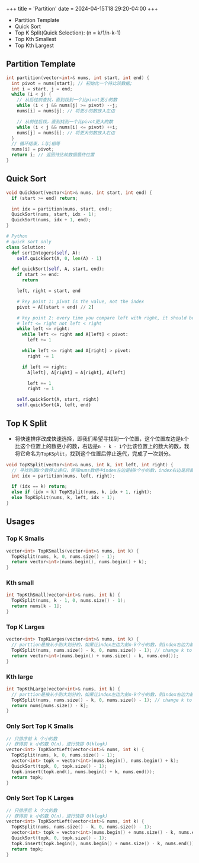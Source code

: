 +++
title = 'Partition'
date = 2024-04-15T18:29:20-04:00
+++

- Partition Template
- Quick Sort
- Top K Split(Quick Selection): (n = k/1/n-k-1)
- Top Kth Smallest
- Top Kth Largest
<!--more-->

## Partition Template
```c++
int partition(vector<int>& nums, int start, int end) {
  int pivot = nums[start]; // 初始化一个待比较数据;
  int i = start, j = end;
  while (i < j) {
    // 从后往前查找，直到找到一个比pivot更小的数
    while (i < j && nums[j] >= pivot) --j;
    nums[i] = nums[j]; // 将更小的数放入左边

    // 从前往后找，直到找到一个比pivot更大的数
    while (i < j && nums[i] <= pivot) ++i;
    nums[j] = nums[i]; // 将更大的数放入右边
  }
  // 循环结束，i与j相等
  nums[i] = pivot;
  return i; // 返回待比较数据最终位置
}
```

## Quick Sort
```c++
void QuickSort(vector<int>& nums, int start, int end) {
  if (start >= end) return;

  int idx = partition(nums, start, end);
  QuickSort(nums, start, idx - 1);
  QuickSort(nums, idx + 1, end);
}
```

```python
# Python
# quick sort only
class Solution:
  def sortIntegers(self, A):
    self.quickSort(A, 0, len(A) - 1)

  def quickSort(self, A, start, end):
    if start >= end:
      return

    left, right = start, end

    # key point 1: pivot is the value, not the index
    pivot = A[(start + end) // 2]

    # key point 2: every time you compare left with right, it should be
    # left <= right not left < right
    while left <= right:
      while left <= right and A[left] < pivot:
        left += 1

      while left <= right and A[right] > pivot:
        right -= 1

      if left <= right:
        A[left], A[right] = A[right], A[left]

        left += 1
        right -= 1

    self.quickSort(A, start, right)
    self.quickSort(A, left, end)
```

## Top K Split
- 将快速排序改成快速选择，即我们希望寻找到一个位置，这个位置左边是`k`个比这个位置上的数更小的数，右边是`n - k - 1`个比该位置上的数大的数，我将它命名为`TopKSplit`，找到这个位置后停止迭代，完成了一次划分。

```c++
void TopKSplit(vector<int>& nums, int k, int left, int right) {
  // 寻找到第k个数停止递归，使得nums数组中index左边是前k个小的数，index右边是后面n-k个大的数
  int idx = partition(nums, left, right);

  if (idx == k) return;
  else if (idx < k) TopKSplit(nums, k, idx + 1, right);
  else TopKSplit(nums, k, left, idx - 1);
}
```

## Usages

### Top K Smalls
```c++
vector<int> TopKSmalls(vector<int>& nums, int k) {
  TopKSplit(nums, k, 0, nums.size() - 1);
  return vector<int>(nums.begin(), nums.begin() + k);
}
```

### Kth small
```c++
int TopKthSmall(vector<int>& nums, int k) {
  TopKSplit(nums, k - 1, 0, nums.size() - 1);
  return nums[k - 1];
}
```

### Top K Larges
```c++
vector<int> TopKLarges(vector<int>& nums, int k) {
  // parttion是按从小到大划分的，如果让index左边为前n-k个小的数，则index右边为前k个大的数
  TopKSplit(nums, nums.size() - k, 0, nums.size() - 1); // change k to nums.size() - k
  return vector<int>(nums.begin() + nums.size() - k, nums.end());
}
```

### Kth large
```c++
int TopKthLarge(vector<int>& nums, int k) {
  // parttion是按从小到大划分的，如果让index左边为前n-k个小的数，则index右边为前k个大的数
  TopKSplit(nums, nums.size() - k, 0, nums.size() - 1); // change k to nums.size() - k
  return nums[nums.size() - k];
}
```

### Only Sort Top K Smalls
```c++
// 只排序前 k 个小的数
// 获得前 k 小的数 O(n)，进行快排 O(klogk)
vector<int> TopKSortLeft(vector<int>& nums, int k) {
  TopKSplit(nums, k, 0, nums.size() - 1);
  vector<int> topk = vector<int>(nums.begin(), nums.begin() + k);
  QuickSort(topk, 0, topk.size() - 1);
  topk.insert(topk.end(), nums.begin() + k, nums.end());
  return topk;
}
```

### Only Sort Top K Larges
```c++
// 只排序后 k 个大的数
// 获得前 k 小的数 O(n)，进行快排 O(klogk)
vector<int> TopKSortLeft(vector<int>& nums, int k) {
  TopKSplit(nums, nums.size() - k, 0, nums.size() - 1);
  vector<int> topk = vector<int>(nums.begin() + nums.size() - k, nums.end());
  QuickSort(topk, 0, topk.size() - 1);
  topk.insert(topk.begin(), nums.begin() + nums.size() - k, nums.end());
  return topk;
}
```
